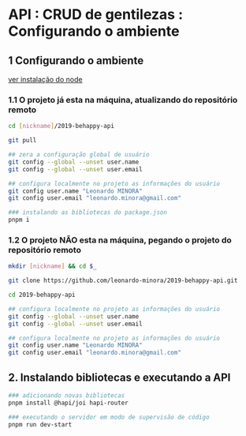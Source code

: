 # [](#header) API : CRUD de gentilezas : Configurando o ambiente <!-- omit in toc -->

## 1 Configurando o ambiente

[ver instalação do node](../node/install)

### 1.1 O projeto já esta na máquina, atualizando do repositório remoto

```sh
cd [nickname]/2019-behappy-api

git pull

## zera a configuração global de usuário
git config --global --unset user.name
git config --global --unset user.email

## configura localmente no projeto as informações do usuário
git config user.name "Leonardo MINORA"
git config user.email "leonardo.minora@gmail.com"

### instalando as bibliotecas do package.json
pnpm i

```

### 1.2 O projeto NÃO esta na máquina, pegando o projeto do repositório remoto

```sh
mkdir [nickname] && cd $_

git clone https://github.com/leonardo-minora/2019-behappy-api.git

cd 2019-behappy-api

## configura localmente no projeto as informações do usuário
git config --global --unset user.name
git config --global --unset user.email

## configura localmente no projeto as informações do usuário
git config user.name "Leonardo MINORA"
git config user.email "leonardo.minora@gmail.com"

```

## 2. Instalando bibliotecas e executando a API

```bash
### adicionando novas bibliotecas
pnpm install @hapi/joi hapi-router

### executando o servidor em modo de supervisão de código
pnpm run dev-start

```
